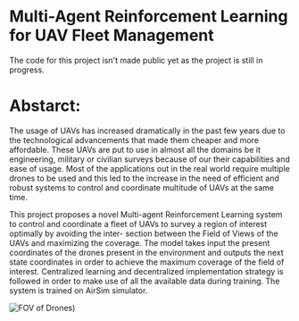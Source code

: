 # Multi-Agent Reinforcement Learning for UAV Fleet Management
The code for this project isn't made public yet as the project is still in progress.

# Abstarct:
The usage of UAVs has increased dramatically in the past few years due to the technological
advancements that made them cheaper and more affordable. These UAVs are put to use in
almost all the domains be it engineering, military or civilian surveys because of our their
capabilities and ease of usage. Most of the applications out in the real world require multiple
drones to be used and this led to the increase in the need of efficient and robust systems to
control and coordinate multitude of UAVs at the same time.

This project proposes a novel Multi-agent Reinforcement Learning system to control and
coordinate a fleet of UAVs to survey a region of interest optimally by avoiding the inter-
section between the Field of Views of the UAVs and maximizing the coverage. The model
takes input the present coordinates of the drones present in the environment and outputs
the next state coordinates in order to achieve the maximum coverage of the field of interest.
Centralized learning and decentralized implementation strategy is followed in order to make
use of all the available data during training. The system is trained on AirSim simulator.


![FOV of Drones]([http://url/to/img.png](https://github.com/BaluHarshavardan99/Mutli-Agent-Reinforcement-Learning-for-UAV-Fleet-Management/blob/main/Images/FOV%20OF%20ALL%20DRONES%20(1)%20(1).jpg)https://github.com/BaluHarshavardan99/Mutli-Agent-Reinforcement-Learning-for-UAV-Fleet-Management/blob/main/Images/FOV%20OF%20ALL%20DRONES%20(1)%20(1).jpg))




